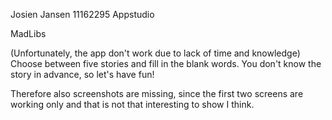 Josien Jansen
11162295
Appstudio

MadLibs

(Unfortunately, the app don't work due to lack of time and knowledge)
Choose between five stories and fill in the blank words. You don't know the story in advance,
so let's have fun!

Therefore also screenshots are missing, since the first two screens are working only and that is
not that interesting to show I think.